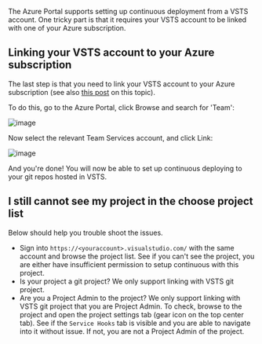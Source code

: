 The Azure Portal supports setting up continuous deployment from a VSTS account. One tricky part is that it requires your VSTS account to be linked with one of your Azure subscription.

## Linking your VSTS account to your Azure subscription

The last step is that you need to link your VSTS account to your Azure subscription (see also [this post](https://www.visualstudio.com/en-us/get-started/setup/set-up-billing-for-your-account-vs) on this topic).

To do this, go to the Azure Portal, click Browse and search for 'Team':

![image](https://cloud.githubusercontent.com/assets/556238/13531726/d8c9608e-e1dc-11e5-83a0-d35df99cc62b.png)

Now select the relevant Team Services account, and click Link:

![image](https://cloud.githubusercontent.com/assets/556238/13531647/7fb69b24-e1dc-11e5-9bf1-c313cfe04cb6.png)

And you're done! You will now be able to set up continuous deploying to your git repos hosted in VSTS.

## I still cannot see my project in the choose project list

Below should help you trouble shoot the issues.

- Sign into `https://<youraccount>.visualstudio.com/` with the same account and browse the project list.  See if you can't see the project, you are either have insufficient permission to setup continuous with this project.
- Is your project a git project?  We only support linking with VSTS git project.
- Are you a Project Admin to the project?  We only support linking with VSTS git project that you are Project Admin.  To check, browse to the project and open the project settings tab (gear icon on the top center tab).  See if the `Service Hooks` tab is visible and you are able to navigate into it without issue.   If not, you are not a Project Admin of the project.   

 